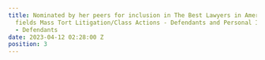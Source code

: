 ```yaml
---
title: Nominated by her peers for inclusion in The Best Lawyers in America® in the
  fields Mass Tort Litigation/Class Actions - Defendants and Personal Injury Litigation
  - Defendants
date: 2023-04-12 02:28:00 Z
position: 3
---
```


